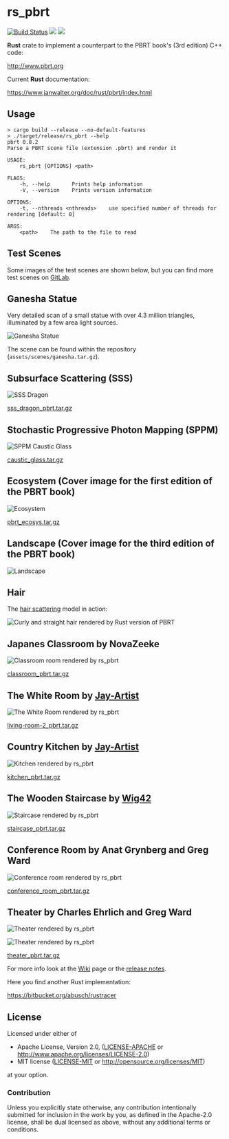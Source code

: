# rs_pbrt

[![Build Status](https://travis-ci.org/wahn/rs_pbrt.svg?branch=master)](https://travis-ci.org/wahn/rs_pbrt)
[![](https://img.shields.io/github/issues-raw/wahn/rs_pbrt.svg)](https://github.com/wahn/rs_pbrt/issues)
[![](https://tokei.rs/b1/github/wahn/rs_pbrt?category=code)](https://github.com/wahn/rs_pbrt)
<!-- [![dependency status](https://deps.rs/repo/github/wahn/rs_pbrt/status.svg)](https://deps.rs/repo/github/wahn/rs_pbrt) -->
<!-- [![](https://img.shields.io/github/release-date/wahn/rs_pbrt.svg)](https://github.com/wahn/rs_pbrt/releases) -->

**Rust** crate to implement a counterpart to the PBRT book's (3rd edition) C++ code:

http://www.pbrt.org

Current **Rust** documentation:

https://www.janwalter.org/doc/rust/pbrt/index.html

## Usage

```shell
> cargo build --release --no-default-features
> ./target/release/rs_pbrt --help
pbrt 0.8.2
Parse a PBRT scene file (extension .pbrt) and render it

USAGE:
    rs_pbrt [OPTIONS] <path>

FLAGS:
    -h, --help       Prints help information
    -V, --version    Prints version information

OPTIONS:
    -t, --nthreads <nthreads>    use specified number of threads for rendering [default: 0]

ARGS:
    <path>    The path to the file to read
```

## Test Scenes

Some images of the test scenes are shown below, but you can find more
test scenes on [GitLab][test-scenes].

## Ganesha Statue

Very detailed scan of a small statue with over 4.3 million triangles,
illuminated by a few area light sources.

![Ganesha Statue](https://www.janwalter.org/assets/ganesha.png)

The scene can be found within the repository
(`assets/scenes/ganesha.tar.gz`).

## Subsurface Scattering (SSS)

![SSS Dragon](https://www.janwalter.org/assets/sss_dragon.png)

[sss_dragon_pbrt.tar.gz][sss_dragon_pbrt]

## Stochastic Progressive Photon Mapping (SPPM)

![SPPM Caustic
Glass](https://www.janwalter.org/assets/caustic_glass_pbrt_rust_sppm.png)

[caustic_glass.tar.gz][caustic_glass_pbrt]

## Ecosystem (Cover image for the first edition of the PBRT book)

![Ecosystem](https://www.janwalter.org/assets/ecosys.png)

[pbrt_ecosys.tar.gz][ecosys_pbrt]

## Landscape (Cover image for the third edition of the PBRT book)

![Landscape](https://www.janwalter.org/assets/landscape_rust_pbrt_view_0.png)

## Hair

The [hair scattering][hair-scattering] model in action:

![Curly and straight hair rendered by Rust version of
PBRT](https://www.janwalter.org/assets/hair_rust_pbrt.png)

## Japanes Classroom by NovaZeeke

![Classroom room rendered by
rs_pbrt](https://www.janwalter.org/assets/classroom_pbrt_rust.png)

[classroom_pbrt.tar.gz][classroom_pbrt]

## The White Room by [Jay-Artist][jay-artist]

![The White Room rendered by
rs_pbrt](https://www.janwalter.org/assets/living-room-2_pbrt_rust_mlt.png)

[living-room-2_pbrt.tar.gz][living-room-2_pbrt]

## Country Kitchen by [Jay-Artist][jay-artist]

![Kitchen rendered by
rs_pbrt](https://www.janwalter.org/assets/kitchen_pbrt_rust.png)

[kitchen_pbrt.tar.gz][kitchen_pbrt]

## The Wooden Staircase by [Wig42][wig42]

![Staircase rendered by
rs_pbrt](https://www.janwalter.org/assets/staircase_pbrt_rust.png)

[staircase_pbrt.tar.gz][staircase_pbrt]

## Conference Room by Anat Grynberg and Greg Ward

![Conference room rendered by
rs_pbrt](https://www.janwalter.org/assets/conference_room_pbrt_rust_current.png)

[conference_room_pbrt.tar.gz][conference_room_pbrt]

## Theater by Charles Ehrlich and Greg Ward

![Theater rendered by
rs_pbrt](https://www.janwalter.org/assets/theater_pbrt_rust_corner.png)

![Theater rendered by
rs_pbrt](https://www.janwalter.org/assets/theater_pbrt_rust_stage.png)

[theater_pbrt.tar.gz][theater_pbrt]

For more info look at the [Wiki][wiki] page or the [release notes][release-notes].

Here you find another Rust implementation:

https://bitbucket.org/abusch/rustracer

## License

Licensed under either of

* Apache License, Version 2.0, ([LICENSE-APACHE](LICENSE-APACHE) or
  http://www.apache.org/licenses/LICENSE-2.0)
* MIT license ([LICENSE-MIT](LICENSE-MIT) or
  http://opensource.org/licenses/MIT)

at your option.

### Contribution

Unless you explicitly state otherwise, any contribution intentionally
submitted for inclusion in the work by you, as defined in the
Apache-2.0 license, shall be dual licensed as above, without any
additional terms or conditions.

[test-scenes]:          https://gitlab.com/jdb-walter/rs-pbrt-test-scenes/wikis/home
[wiki]:                 https://github.com/wahn/rs_pbrt/wiki
[release-notes]:        https://github.com/wahn/rs_pbrt/wiki/Release-Notes
[novazeeke]:            https://www.blendswap.com/user/NovaZeeke
[jay-artist]:           https://www.blendswap.com/user/Jay-Artist
[wig42]:                https://www.blendswap.com/user/Wig42
[classroom_pbrt]:       https://www.janwalter.org/Download/Scenes/PBRT/classroom_pbrt.tar.gz
[living-room-2_pbrt]:   https://www.janwalter.org/Download/Scenes/PBRT/living-room-2_pbrt.tar.gz
[kitchen_pbrt]:         https://www.janwalter.org/Download/Scenes/PBRT/kitchen_pbrt.tar.gz
[staircase_pbrt]:       https://www.janwalter.org/Download/Scenes/PBRT/staircase_pbrt.tar.gz
[conference_room_pbrt]: https://www.janwalter.org/Download/Scenes/conference_room_pbrt.tar.gz
[theater_pbrt]:         https://www.janwalter.org/Download/Scenes/theater_pbrt.tar.gz
[hair-scattering]:      http://www.pbrt.org/hair.pdf
[sss_dragon_pbrt]:      https://www.janwalter.org/Download/Scenes/sss_dragon_pbrt.tar.gz
[caustic_glass_pbrt]:   https://www.janwalter.org/Download/Scenes/caustic_glass.tar.gz
[ecosys_pbrt]:          https://www.janwalter.org/Download/Scenes/pbrt_ecosys.tar.gz
